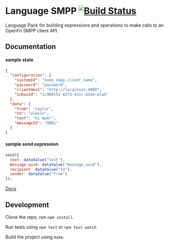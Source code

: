 Language SMPP [![Build Status](https://travis-ci.org/OpenFn/language-smpp.svg?branch=master)](https://travis-ci.org/OpenFn/language-smpp)
=============

Language Pack for building expressions and operations to make calls to an OpenFn SMPP client API.

Documentation
-------------

#### sample state
```json
{
  "configuration": {
    "systemId": "some_smpp_client_name",
    "password": "password",
    "clientHost": "http://localhost:4000",
    "inboxId": "1c908151-8273-431c-b1d4-blah"
  },
  "data": {
    "from": "taylor",
    "to": "alexis",
    "text": "hi mom!",
    "messageId": "0001"
  }
}
```

#### sample send expression
```js
send({
  text: dataValue("text"),
  message_uuid: dataValue("message_uuid"),
  recipient: dataValue("to"),
  sender: dataValue("from")
});
```

[Docs](docs/index)


Development
-----------

Clone the repo, run `npm install`.

Run tests using `npm test` or `npm test watch`

Build the project using `make`.

